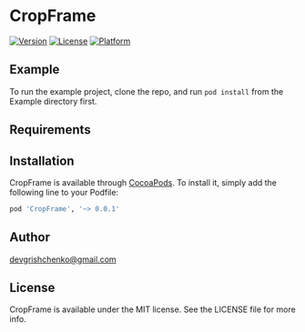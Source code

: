 # CropFrame

[![Version](https://img.shields.io/cocoapods/v/CropFrame.svg?style=flat)](https://cocoapods.org/pods/CropFrame)
[![License](https://img.shields.io/cocoapods/l/CropFrame.svg?style=flat)](https://cocoapods.org/pods/CropFrame)
[![Platform](https://img.shields.io/cocoapods/p/CropFrame.svg?style=flat)](https://cocoapods.org/pods/CropFrame)

## Example

To run the example project, clone the repo, and run `pod install` from the Example directory first.

## Requirements

## Installation

CropFrame is available through [CocoaPods](https://cocoapods.org). To install
it, simply add the following line to your Podfile:

```ruby
pod 'CropFrame', '~> 0.0.1'
```

## Author

devgrishchenko@gmail.com

## License

CropFrame is available under the MIT license. See the LICENSE file for more info.
